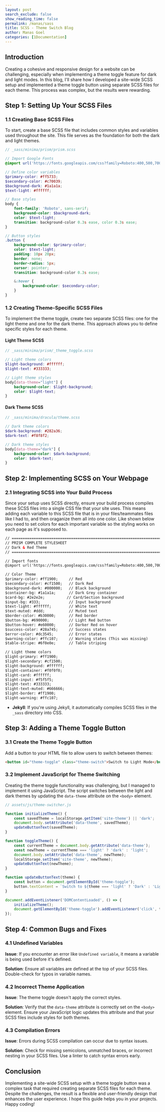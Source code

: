 ```yaml
---
layout: post 
search_exclude: false
show_reading_time: false
permalink: /manas/sass
title: SCSS - Theme Switch Blog 
author: Manas Goel
categories: [1Documentation]
---
```



## Introduction

Creating a cohesive and responsive design for a website can be challenging, especially when implementing a theme toggle feature for dark and light modes. In this blog, I'll share how I developed a site-wide SCSS setup and implemented a theme toggle button using separate SCSS files for each theme. This process was complex, but the results were rewarding.

## Step 1: Setting Up Your SCSS Files

### 1.1 Creating Base SCSS Files

To start, create a base SCSS file that includes common styles and variables used throughout the site. This file serves as the foundation for both the dark and light themes.

```scss
// _sass/minima/prism/prism.scss

// Import Google Fonts
@import url('https://fonts.googleapis.com/css?family=Roboto:400,500,700&display=swap');

// Define color variables
$primary-color: #ff5733;
$secondary-color: #c70039;
$background-dark: #1a1a1a;
$text-light: #ffffff;

// Base styles
body {
    font-family: 'Roboto', sans-serif;
    background-color: $background-dark;
    color: $text-light;
    transition: background-color 0.3s ease, color 0.3s ease;
}

// Button styles
.button {
    background-color: $primary-color;
    color: $text-light;
    padding: 10px 20px;
    border: none;
    border-radius: 5px;
    cursor: pointer;
    transition: background-color 0.3s ease;

    &:hover {
        background-color: $secondary-color;
    }
}
```

### 1.2 Creating Theme-Specific SCSS Files

To implement the theme toggle, create two separate SCSS files: one for the light theme and one for the dark theme. This approach allows you to define specific styles for each theme.

#### Light Theme SCSS

```scss
// _sass/minima/prism/_theme_toggle.scss

// Light theme colors
$light-background: #ffffff;
$light-text: #333333;

// Light theme styles
body[data-theme="light"] {
    background-color: $light-background;
    color: $light-text;
}
```

#### Dark Theme SCSS

```scss
// _sass/minima/dracula/theme.scss

// Dark theme colors
$dark-background: #282a36;
$dark-text: #f8f8f2;

// Dark theme styles
body[data-theme="dark"] {
    background-color: $dark-background;
    color: $dark-text;
}
```

## Step 2: Implementing SCSS on Your Webpage

### 2.1 Integrating SCSS into Your Build Process

Since your setup uses SCSS directly, ensure your build process compiles these SCSS files into a single CSS file that your site uses. This means adding each variable to this SCSS file that is in your files/teammates files like I had to, and then oraganize them all into one color. Like shown below you need to set colors for each important variable so the styling works on each page as it's supposed to. 

```html
// ==========================================================================
// PRISM COMPLETE STYLESHEET
// Dark & Red Theme
// ==========================================================================

// Import fonts
@import url('https://fonts.googleapis.com/css?family=Roboto:400,500,700&display=swap');

// Color Theme
$primary-color: #ff1900;     // Red
$secondary-color: #cf1500;   // Dark Red
$background-dark: #000000;   // Black background
$container-bg: #1a1a1a;      // Dark Grey container
$card-bg: #2e2e2e;          // Card/Section background
$input-bg: #333;             // Input background
$text-light: #ffffff;        // White text
$text-muted: #ddd;           // Muted text
$border-color: #b30000;      // Red border
$button-bg: #690000;         // Light Red button
$button-hover: #e60000;      // Darker Red on hover
$success-color: #28a745;     // Success states
$error-color: #dc3545;       // Error states
$warning-color: #ffc107;     // Warning states (This was missing)
$table-stripe: #6f0e0e;      // Table striping

// Light theme colors
$light-primary: #ff1900;
$light-secondary: #cf1500;
$light-background: #ffffff;
$light-container: #f0f0f0;
$light-card: #ffffff;
$light-input: #f5f5f5;
$light-text: #333333;
$light-text-muted: #666666;
$light-border: #ff1900;
$light-warning: #ffc107;   
```

- **Jekyll**: If you're using Jekyll, it automatically compiles SCSS files in the `_sass` directory into CSS.

## Step 3: Adding a Theme Toggle Button

### 3.1 Create the Theme Toggle Button

Add a button to your HTML file to allow users to switch between themes:

```html
<button id="theme-toggle" class="theme-switch">Switch to Light Mode</button>
```

### 3.2 Implement JavaScript for Theme Switching

Creating the theme toggle functionality was challenging, but I managed to implement it using JavaScript. The script switches between the light and dark themes by updating the `data-theme` attribute on the `<body>` element.

```javascript
// assets/js/theme-switcher.js

function initializeTheme() {
    const savedTheme = localStorage.getItem('site-theme') || 'dark';
    document.body.setAttribute('data-theme', savedTheme);
    updateButtonText(savedTheme);
}

function toggleTheme() {
    const currentTheme = document.body.getAttribute('data-theme');
    const newTheme = currentTheme === 'light' ? 'dark' : 'light';
    document.body.setAttribute('data-theme', newTheme);
    localStorage.setItem('site-theme', newTheme);
    updateButtonText(newTheme);
}

function updateButtonText(theme) {
    const button = document.getElementById('theme-toggle');
    button.textContent = `Switch to ${theme === 'light' ? 'Dark' : 'Light'} Mode`;
}

document.addEventListener('DOMContentLoaded', () => {
    initializeTheme();
    document.getElementById('theme-toggle').addEventListener('click', toggleTheme);
});
```

## Step 4: Common Bugs and Fixes

### 4.1 Undefined Variables

**Issue**: If you encounter an error like `Undefined variable`, it means a variable is being used before it's defined.

**Solution**: Ensure all variables are defined at the top of your SCSS files. Double-check for typos in variable names.

### 4.2 Incorrect Theme Application

**Issue**: The theme toggle doesn't apply the correct styles.

**Solution**: Verify that the `data-theme` attribute is correctly set on the `<body>` element. Ensure your JavaScript logic updates this attribute and that your SCSS files include styles for both themes.

### 4.3 Compilation Errors

**Issue**: Errors during SCSS compilation can occur due to syntax issues.

**Solution**: Check for missing semicolons, unmatched braces, or incorrect nesting in your SCSS files. Use a linter to catch syntax errors early.

## Conclusion

Implementing a site-wide SCSS setup with a theme toggle button was a complex task that required creating separate SCSS files for each theme. Despite the challenges, the result is a flexible and user-friendly design that enhances the user experience. I hope this guide helps you in your projects. Happy coding!